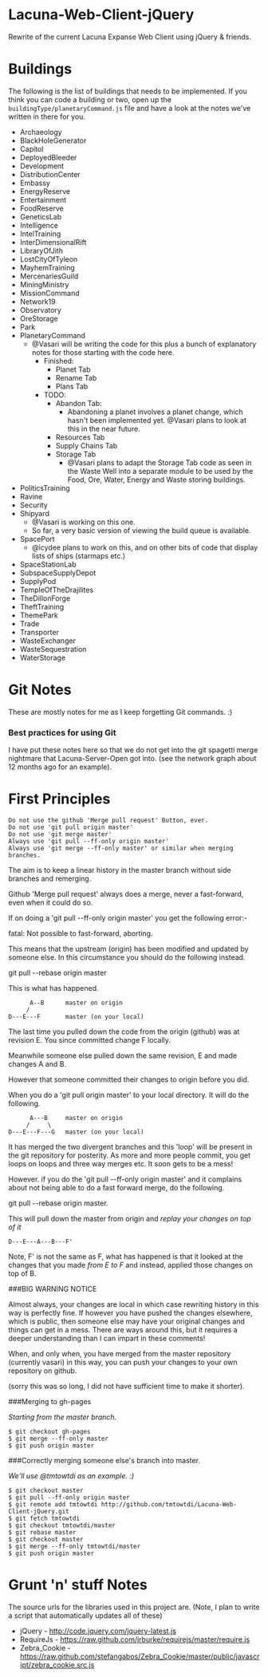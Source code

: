 Lacuna-Web-Client-jQuery
========================

Rewrite of the current Lacuna Expanse Web Client using jQuery & friends.


Buildings
=========

The following is the list of buildings that needs to be implemented. If you think you can code a building or two, open up the `buildingType/planetaryCommand.js` file and have a look at the notes we've written in there for you.

* Archaeology
* BlackHoleGenerator
* Capitol
* DeployedBleeder
* Development
* DistributionCenter
* Embassy
* EnergyReserve
* Entertainment
* FoodReserve
* GeneticsLab
* Intelligence
* IntelTraining
* InterDimensionalRift
* LibraryOfJith
* LostCityOfTyleon
* MayhemTraining
* MercenariesGuild
* MiningMinistry
* MissionCommand
* Network19
* Observatory
* OreStorage
* Park
* PlanetaryCommand
    * @Vasari will be writing the code for this plus a bunch of explanatory notes for those starting with the code here.
        * Finished:
            * Planet Tab
            * Rename Tab
            * Plans Tab
        * TODO:
            * Abandon Tab:
                * Abandoning a planet involves a planet change, which hasn't been implemented yet. @Vasari plans to look at this in the near future.
            * Resources Tab
            * Supply Chains Tab
            * Storage Tab
                * @Vasari plans to adapt the Storage Tab code as seen in the Waste Well into a separate module to be used by the Food, Ore, Water, Energy and Waste storing buildings.
* PoliticsTraining
* Ravine
* Security
* Shipyard
    * @Vasari is working on this one.
    * So far, a very basic version of viewing the build queue is available.
* SpacePort
    * @icydee plans to work on this, and on other bits of code that display lists of ships (starmaps etc.)
* SpaceStationLab
* SubspaceSupplyDepot
* SupplyPod
* TempleOfTheDrajilites
* TheDillonForge
* TheftTraining
* ThemePark
* Trade
* Transporter
* WasteExchanger
* WasteSequestration
* WaterStorage

Git Notes
=========

These are mostly notes for me as I keep forgetting Git commands. :)

### Best practices for using Git

I have put these notes here so that we do not get into the git spagetti merge
nightmare that Lacuna-Server-Open got into. (see the network graph about 12 
months ago for an example).

# First Principles
    Do not use the github 'Merge pull request' Button, ever.
    Do not use 'git pull origin master'
    Do not use 'git merge master'
    Always use 'git pull --ff-only origin master'
    Always use 'git merge --ff-only master' or similar when merging branches.

The aim is to keep a linear history in the master branch without side branches 
and remerging.

Github 'Merge pull request' always does a merge, never a fast-forward, even
when it could do so.

If on doing a 'git pull --ff-only origin master' you get the following error:-

  fatal: Not possible to fast-forward, aborting.

This means that the upstream (origin) has been modified and updated by someone
else. In this circumstance you should do the following instead.

git pull --rebase origin master

This is what has happened.
 
          A--B      master on origin
         /
    D---E---F       master (on your local)

The last time you pulled down the code from the origin (github) was at revision
E. You since committed change F locally.

Meanwhile someone else pulled down the same revision, E and made changes A and B.

However that someone committed their changes to origin before you did.

When you do a 'git pull origin master' to your local directory. It will do the
following.

          A---B     master on origin
         /     \
    D---E---F---G   master (on your local)

It has merged the two divergent branches and this 'loop' will be present in the
git repository for posterity. As more and more people commit, you get loops on
loops and three way merges etc. It soon gets to be a mess!

However. if you do the 'git pull --ff-only origin master' and it complains about
not being able to do a fast forward merge, do the following.

git pull --rebase origin master.

This will pull down the master from origin and *replay your changes on top of it*

    D---E---A---B---F'

Note, F' is not the same as F, what has happened is that it looked at the changes
that you made *from E to F* and instead, applied those changes on top of B.

###BIG WARNING NOTICE

Almost always, your changes are local in which case rewriting history in this way
is perfectly fine. If however you have pushed the changes elsewhere, which is
public, then someone else may have your original changes and things can get in a
mess. There are ways around this, but it requires a deeper understanding than I
can impart in these comments!

When, and only when, you have merged from the master repository (currently vasari)
in this way, you can push your changes to your own repository on github.

(sorry this was so long, I did not have sufficient time to make it shorter).


###Merging to gh-pages

*Starting from the master branch.*

    $ git checkout gh-pages
    $ git merge --ff-only master
    $ git push origin master

###Correctly merging someone else's branch into master.

*We'll use @tmtowtdi as an example. :)*

    $ git checkout master
    $ git pull --ff-only origin master
    $ git remote add tmtowtdi http://github.com/tmtowtdi/Lacuna-Web-Client-jQuery.git
    $ git fetch tmtowtdi
    $ git checkout tmtowtdi/master
    $ git rebase master
    $ git checkout master
    $ git merge --ff-only tmtowtdi/master
    $ git push origin master

Grunt 'n' stuff Notes
=====================

The source urls for the libraries used in this project are. (Note, I plan to write a script that automatically updates all of these)

* jQuery - http://code.jquery.com/jquery-latest.js
* RequireJs - https://raw.github.com/jrburke/requirejs/master/require.js
* Zebra_Cookie - https://raw.github.com/stefangabos/Zebra_Cookie/master/public/javascript/zebra_cookie.src.js
